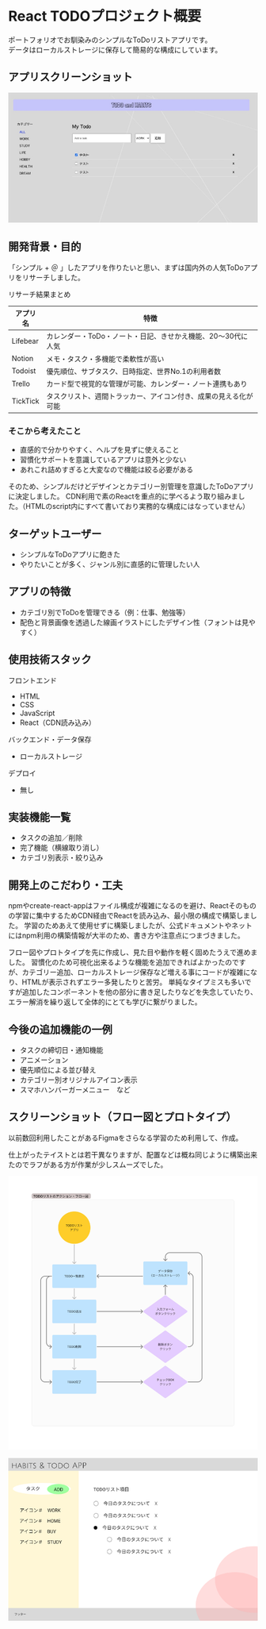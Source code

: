 # React TODOプロジェクト概要
ポートフォリオでお馴染みのシンプルなToDoリストアプリです。  
データはローカルストレージに保存して簡易的な構成にしています。

## アプリスクリーンショット

![スクリーンショットTOP](react-todo.jpg)


## 開発背景・目的
「シンプル + ＠ 」したアプリを作りたいと思い、まずは国内外の人気ToDoアプリをリサーチしました。

リサーチ結果まとめ

| アプリ名   | 特徴                                                                 |
|------------|----------------------------------------------------------------------|
| Lifebear   | カレンダー・ToDo・ノート・日記、きせかえ機能、20〜30代に人気         |
| Notion     | メモ・タスク・多機能で柔軟性が高い                                   |
| Todoist    | 優先順位、サブタスク、日時指定、世界No.1の利用者数                   |
| Trello     | カード型で視覚的な管理が可能、カレンダー・ノート連携もあり           |
| TickTick   | タスクリスト、週間トラッカー、アイコン付き、成果の見える化が可能     |


### そこから考えたこと
- 直感的で分かりやすく、ヘルプを見ずに使えること
- 習慣化サポートを意識しているアプリは意外と少ない
- あれこれ詰めすぎると大変なので機能は絞る必要がある

そのため、シンプルだけどデザインとカテゴリー別管理を意識したToDoアプリに決定しました。
CDN利用で素のReactを重点的に学べるよう取り組みました。（HTMLのscript内にすべて書いており実務的な構成にはなっていません）

## ターゲットユーザー
- シンプルなToDoアプリに飽きた
- やりたいことが多く、ジャンル別に直感的に管理したい人

## アプリの特徴
- カテゴリ別でToDoを管理できる（例：仕事、勉強等）
- 配色と背景画像を透過した線画イラストにしたデザイン性（フォントは見やすく）

## 使用技術スタック

フロントエンド
- HTML
- CSS
- JavaScript
- React（CDN読み込み）

バックエンド・データ保存
- ローカルストレージ

デプロイ
- 無し


## 実装機能一覧
- タスクの追加／削除
- 完了機能（横線取り消し）
- カテゴリ別表示・絞り込み

## 開発上のこだわり・工夫
npmやcreate-react-appはファイル構成が複雑になるのを避け、Reactそのものの学習に集中するためCDN経由でReactを読み込み、最小限の構成で構築しました。
学習のためあえて使用せずに構築しましたが、公式ドキュメントやネットにはnpm利用の構築情報が大半のため、書き方や注意点につまづきました。  

フロー図やプロトタイプを先に作成し、見た目や動作を軽く固めたうえで進めました。
習慣化のため可視化出来るような機能を追加できればよかったのですが、カテゴリー追加、ローカルストレージ保存など増える事にコードが複雑になり、HTMLが表示されずエラー多発したりと苦労。
単純なタイプミスも多いですが追加したコンポーネントを他の部分に書き足したりなどを失念していたり、エラー解消を繰り返して全体的にとても学びに繋がりました。

## 今後の追加機能の一例
- タスクの締切日・通知機能
- アニメーション
- 優先順位による並び替え
- カテゴリー別オリジナルアイコン表示
- スマホハンバーガーメニュー　など

## スクリーンショット（フロー図とプロトタイプ）
  
以前数回利用したことがあるFigmaをさらなる学習のため利用して、作成。  

仕上がったテイストとは若干異なりますが、配置などは概ね同じように構築出来たのでラフがある方が作業が少しスムーズでした。  

![フロー図](todo_flowpic.jpg)

![プロトタイプ](figma-prototype.png)

